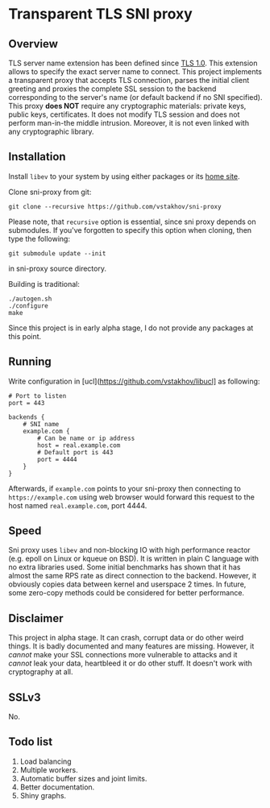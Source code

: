 # Transparent TLS SNI proxy

## Overview

TLS server name extension has been defined since [TLS 1.0](https://tools.ietf.org/html/rfc2246).
This extension allows to specify the exact server name to connect. This project implements a transparent
proxy that accepts TLS connection, parses the initial client greeting and proxies the complete SSL
session to the backend corresponding to the server's name (or default backend if no SNI specified).
This proxy **does NOT** require any cryptographic materials: private keys, public keys, certificates.
It does not modify TLS session and does not perform man-in-the middle intrusion. Moreover, it is not
even linked with any cryptographic library.

## Installation

Install `libev` to your system by using either packages or its [home site](http://software.schmorp.de/pkg/libev.html).

Clone sni-proxy from git:

	git clone --recursive https://github.com/vstakhov/sni-proxy

Please note, that `recursive` option is essential, since sni proxy depends on submodules.
If you've forgotten to specify this option when cloning, then type the following:

	git submodule update --init
	
in sni-proxy source directory.

Building is traditional:

	./autogen.sh
	./configure
	make

Since this project is in early alpha stage, I do not provide any packages at this point.

## Running

Write configuration in [ucl](https://github.com/vstakhov/libucl] as following:

```nginx
# Port to listen
port = 443

backends {
	# SNI name
	example.com {
		# Can be name or ip address
		host = real.example.com
		# Default port is 443
		port = 4444
	}
}
```

Afterwards, if `example.com` points to your sni-proxy then connecting to `https://example.com`
using web browser would forward this request to the host named `real.example.com`, port 4444.

## Speed

Sni proxy uses `libev` and non-blocking IO with high performance reactor (e.g. epoll on Linux or kqueue on BSD).
It is written in plain C language with no extra libraries used. Some initial benchmarks has shown that it has
almost the same RPS rate as direct connection to the backend. However, it obviously copies data between
kernel and userspace 2 times. In future, some zero-copy methods could be considered for better performance.

## Disclaimer

This project in alpha stage. It can crash, corrupt data or do other weird things. It is badly
documented and many features are missing. However, it *cannot* make your SSL connections more vulnerable
to attacks and it *cannot* leak your data, heartbleed it or do other stuff. It doesn't work with cryptography
at all.

## SSLv3

No.

## Todo list

1. Load balancing
2. Multiple workers.
3. Automatic buffer sizes and joint limits.
4. Better documentation.
5. Shiny graphs.